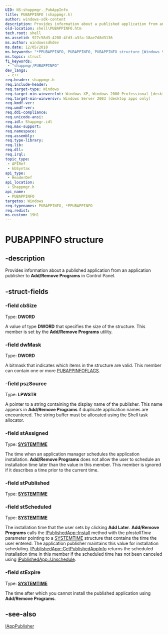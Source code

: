 ```yaml
---
UID: NS:shappmgr._PubAppInfo
title: PUBAPPINFO (shappmgr.h)
author: windows-sdk-content
description: Provides information about a published application from an application publisher to Add/Remove Programs in Control Panel.
old-location: shell\PUBAPPINFO.htm
tech.root: shell
ms.assetid: 927c58d3-4208-4fd3-a3fa-18ae7d8d3136
ms.author: windowssdkdev
ms.date: 12/05/2018
ms.keywords: "*PPUBAPPINFO, PUBAPPINFO, PUBAPPINFO structure [Windows Shell], inet_PUBAPPINFO, shappmgr/PUBAPPINFO, shell.PUBAPPINFO"
ms.topic: struct
f1_keywords: 
 - "shappmgr/PUBAPPINFO"
dev_langs:
 - c++
req.header: shappmgr.h
req.include-header: 
req.target-type: Windows
req.target-min-winverclnt: Windows XP, Windows 2000 Professional [desktop apps only]
req.target-min-winversvr: Windows Server 2003 [desktop apps only]
req.kmdf-ver: 
req.umdf-ver: 
req.ddi-compliance: 
req.unicode-ansi: 
req.idl: Shappmgr.idl
req.max-support: 
req.namespace: 
req.assembly: 
req.type-library: 
req.lib: 
req.dll: 
req.irql: 
topic_type:
 - APIRef
 - kbSyntax
api_type:
 - HeaderDef
api_location:
 - Shappmgr.h
api_name:
 - PUBAPPINFO
targetos: Windows
req.typenames: PUBAPPINFO, *PPUBAPPINFO
req.redist: 
ms.custom: 19H1
---
```


# PUBAPPINFO structure


## -description


Provides information about a published application from an application publisher to <b>Add/Remove Programs</b> in Control Panel.


## -struct-fields




### -field cbSize

Type: <b>DWORD</b>

A value of type <b>DWORD</b> that specifies the size of the structure. This member is set by the <b>Add/Remove Programs</b> utility.


### -field dwMask

Type: <b>DWORD</b>

A bitmask that indicates which items in the structure are valid. This member can contain one or more <a href="https://docs.microsoft.com/windows/win32/api/shappmgr/ne-shappmgr-pubappinfoflags">PUBAPPINFOFLAGS</a>.


### -field pszSource

Type: <b>LPWSTR</b>

A pointer to a string containing the display name of the publisher. This name appears in <b>Add/Remove Programs</b> if duplicate application names are encountered. The string buffer must be allocated using the Shell task allocator.


### -field stAssigned

Type: <b><a href="https://docs.microsoft.com/windows/desktop/api/minwinbase/ns-minwinbase-systemtime">SYSTEMTIME</a></b>

The time when an application manager schedules the application installation.  <b>Add/Remove Programs</b> does not allow the user to schedule an installation time later than the value in this member. This member is ignored if it describes a time prior to the current time.


### -field stPublished

Type: <b><a href="https://docs.microsoft.com/windows/desktop/api/minwinbase/ns-minwinbase-systemtime">SYSTEMTIME</a></b>


### -field stScheduled

Type: <b><a href="https://docs.microsoft.com/windows/desktop/api/minwinbase/ns-minwinbase-systemtime">SYSTEMTIME</a></b>

The installation time that the user sets by clicking <b>Add Later</b>. <b>Add/Remove Programs</b> calls the <a href="https://docs.microsoft.com/windows/desktop/api/shappmgr/nf-shappmgr-ipublishedapp-install">IPublishedApp::Install</a> method with the <i>pInstallTime</i> parameter pointing to a <a href="https://docs.microsoft.com/windows/desktop/api/minwinbase/ns-minwinbase-systemtime">SYSTEMTIME</a> structure that contains the time the user entered. The application publisher maintains this value for installation scheduling. <a href="https://docs.microsoft.com/windows/desktop/api/shappmgr/nf-shappmgr-ipublishedapp-getpublishedappinfo">IPublishedApp::GetPublishedAppInfo</a> returns the scheduled installation time in this member if the scheduled time has not been canceled using <a href="https://docs.microsoft.com/windows/desktop/api/shappmgr/nf-shappmgr-ipublishedapp-unschedule">IPublishedApp::Unschedule</a>.


### -field stExpire

Type: <b><a href="https://docs.microsoft.com/windows/desktop/api/minwinbase/ns-minwinbase-systemtime">SYSTEMTIME</a></b>

The time after which you cannot install the published application using <b>Add/Remove Programs</b>.


## -see-also




<a href="https://docs.microsoft.com/windows/desktop/api/shappmgr/nn-shappmgr-iapppublisher">IAppPublisher</a>
 

 

